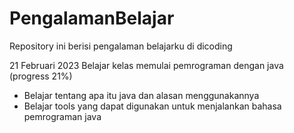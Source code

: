 # PengalamanBelajar
Repository ini berisi pengalaman belajarku di dicoding

21 Februari 2023
Belajar kelas memulai pemrograman dengan java (progress 21%)
  * Belajar tentang apa itu java dan alasan menggunakannya
  * Belajar tools yang dapat digunakan untuk menjalankan bahasa pemrograman java
